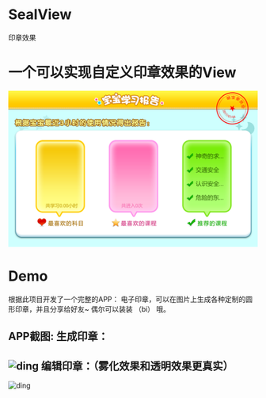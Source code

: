 # SealView
印章效果

# 一个可以实现自定义印章效果的View
![github](https://github.com/HYY-yu/SealView/blob/master/20170704.png "github")


# Demo
根据此项目开发了一个完整的APP： 电子印章，可以在图片上生成各种定制的圆形印章，并且分享给好友~ 偶尔可以装装 （bi） 哦。

APP截图:
  生成印章：
--- 
![ding](http://bmviso.img48.wal8.com/img48/17283098_20170826174610/150374091382.png)
  编辑印章：（雾化效果和透明效果更真实）
--- 
![ding](http://bmviso.img48.wal8.com/img48/17283098_20170826174610/150374091835.png)
